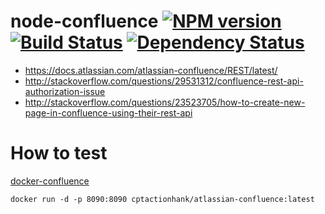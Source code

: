 # node-confluence [![NPM version][npm-image]][npm-url] [![Build Status][travis-image]][travis-url] [![Dependency Status][depstat-image]][depstat-url]

* https://docs.atlassian.com/atlassian-confluence/REST/latest/
* http://stackoverflow.com/questions/29531312/confluence-rest-api-authorization-issue
* http://stackoverflow.com/questions/23523705/how-to-create-new-page-in-confluence-using-their-rest-api

# How to test

[docker-confluence](https://hub.docker.com/r/cptactionhank/atlassian-confluence/)

```
docker run -d -p 8090:8090 cptactionhank/atlassian-confluence:latest
```

[npm-url]: https://npmjs.org/package/node-confluence
[npm-image]: https://badge.fury.io/js/node-confluence.png

[travis-url]: http://travis-ci.org/heycalmdown/node-confluence
[travis-image]: https://secure.travis-ci.org/heycalmdown/node-confluence.png?branch=master

[depstat-url]: https://david-dm.org/heycalmdown/node-confluence
[depstat-image]: https://david-dm.org/heycalmdown/node-confluence.png
